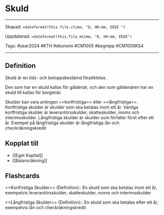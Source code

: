 # Skuld

---
Skapad: `=dateformat(this.file.ctime, "D, HH:mm, EEEE ")`

Uppdaterad: `=dateformat(this.file.mtime, "D, HH:mm, EEEE")`

Tags: #year2024 #KTH #ekonomi #CM1005 #begrepp #CM1005KS4

---

## Definition

Skuld är en tids- och beloppsbestämd förpliktelse.

Den som har en skuld kallas för gäldenär, och den som gäldenären har en skuld till kallas för borgenär.

Skulder kan vara antingen ==kortfristiga== eller ==långfristiga==. Kortfristiga skulder är skulder som ska betalas inom ett år. Vanliga kortfristiga skulder är leverantörsskulder, skatteskulder, moms och interimsskulder. Långfristiga skulder är skulder som förfaller först efter ett år. Exempel på långfristiga skulder är långfristiga lån och checkräkningskredit

## Kopplat till

- [[Eget Kapital]]
- [[Balansräkning]]

## Flashcards

==Kortfristiga Skulder== (Definition):: En skuld som ska betalas inom ett år, exempelvis leverantörsskulder, skatteskulder, moms och interimsskulder
<!--SR:!2024-03-18,31,288!2024-03-02,4,281-->

==Långfristiga Skulder== (Definition):: En skuld som ska betalas efter ett år, exempelvis lån och checkräkningskredit
<!--SR:!2024-04-23,59,316!2024-03-02,4,281-->
